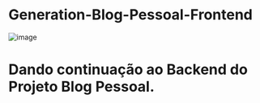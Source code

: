# Generation-Blog-Pessoal-Frontend
![image](https://github.com/DrikaDev/Generation-Blog-Pessoal/assets/102387476/ac691388-dc5c-49c0-9571-5c650d866637)

# Dando continuação ao Backend do Projeto Blog Pessoal.
